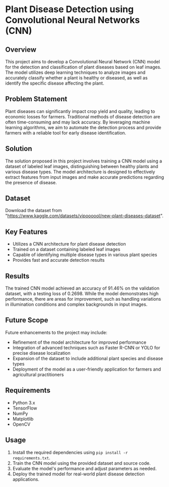 # Plant Disease Detection using Convolutional Neural Networks (CNN)

## Overview
This project aims to develop a Convolutional Neural Network (CNN) model for the detection and classification of plant diseases based on leaf images. The model utilizes deep learning techniques to analyze images and accurately classify whether a plant is healthy or diseased, as well as identify the specific disease affecting the plant.

## Problem Statement
Plant diseases can significantly impact crop yield and quality, leading to economic losses for farmers. Traditional methods of disease detection are often time-consuming and may lack accuracy. By leveraging machine learning algorithms, we aim to automate the detection process and provide farmers with a reliable tool for early disease identification.

## Solution
The solution proposed in this project involves training a CNN model using a dataset of labeled leaf images, distinguishing between healthy plants and various disease types. The model architecture is designed to effectively extract features from input images and make accurate predictions regarding the presence of disease.
## Dataset 
Download the dataset from "https://www.kaggle.com/datasets/vipoooool/new-plant-diseases-dataset".

## Key Features
- Utilizes a CNN architecture for plant disease detection
- Trained on a dataset containing labeled leaf images
- Capable of identifying multiple disease types in various plant species
- Provides fast and accurate detection results

## Results
The trained CNN model achieved an accuracy of 91.46% on the validation dataset, with a testing loss of 0.2698. While the model demonstrates high performance, there are areas for improvement, such as handling variations in illumination conditions and complex backgrounds in input images.

## Future Scope
Future enhancements to the project may include:
- Refinement of the model architecture for improved performance
- Integration of advanced techniques such as Faster R-CNN or YOLO for precise disease localization
- Expansion of the dataset to include additional plant species and disease types
- Deployment of the model as a user-friendly application for farmers and agricultural practitioners

## Requirements
- Python 3.x
- TensorFlow
- NumPy
- Matplotlib
- OpenCV

## Usage
1. Install the required dependencies using `pip install -r requirements.txt`.
2. Train the CNN model using the provided dataset and source code.
3. Evaluate the model's performance and adjust parameters as needed.
4. Deploy the trained model for real-world plant disease detection applications.
